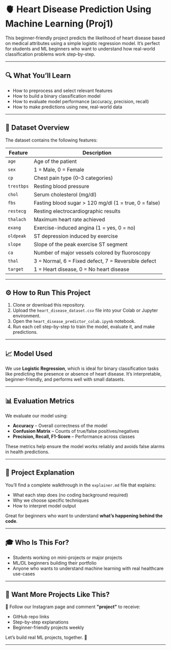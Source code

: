 # 🫀 Heart Disease Prediction Using Machine Learning (Proj1)

This beginner-friendly project predicts the likelihood of heart disease based on medical attributes using a simple logistic regression model. It’s perfect for students and ML beginners who want to understand how real-world classification problems work step-by-step.

---

## 🔍 What You’ll Learn

- How to preprocess and select relevant features
- How to build a binary classification model
- How to evaluate model performance (accuracy, precision, recall)
- How to make predictions using new, real-world data

---

## 📂 Dataset Overview

The dataset contains the following features:

| Feature     | Description |
|-------------|-------------|
| `age`       | Age of the patient |
| `sex`       | 1 = Male, 0 = Female |
| `cp`        | Chest pain type (0–3 categories) |
| `trestbps`  | Resting blood pressure |
| `chol`      | Serum cholesterol (mg/dl) |
| `fbs`       | Fasting blood sugar > 120 mg/dl (1 = true, 0 = false) |
| `restecg`   | Resting electrocardiographic results |
| `thalach`   | Maximum heart rate achieved |
| `exang`     | Exercise-induced angina (1 = yes, 0 = no) |
| `oldpeak`   | ST depression induced by exercise |
| `slope`     | Slope of the peak exercise ST segment |
| `ca`        | Number of major vessels colored by fluoroscopy |
| `thal`      | 3 = Normal, 6 = Fixed defect, 7 = Reversible defect |
| `target`    | 1 = Heart disease, 0 = No heart disease |

---

## ⚙️ How to Run This Project

1. Clone or download this repository.
2. Upload the `heart_disease_dataset.csv` file into your Colab or Jupyter environment.
3. Open the `heart_disease_predictor_colab.ipynb` notebook.
4. Run each cell step-by-step to train the model, evaluate it, and make predictions.

---

## 📈 Model Used

We use **Logistic Regression**, which is ideal for binary classification tasks like predicting the presence or absence of heart disease. It’s interpretable, beginner-friendly, and performs well with small datasets.

---

## 📊 Evaluation Metrics

We evaluate our model using:
- **Accuracy** – Overall correctness of the model
- **Confusion Matrix** – Counts of true/false positives/negatives
- **Precision, Recall, F1-Score** – Performance across classes

These metrics help ensure the model works reliably and avoids false alarms in health predictions.

---

## 🧠 Project Explanation

You’ll find a complete walkthrough in the `explainer.md` file that explains:
- What each step does (no coding background required)
- Why we choose specific techniques
- How to interpret model output

Great for beginners who want to understand **what’s happening behind the code**.

---

## 🎓 Who Is This For?

- Students working on mini-projects or major projects
- ML/DL beginners building their portfolio
- Anyone who wants to understand machine learning with real healthcare use-cases

---

## 💬 Want More Projects Like This?

📱 Follow our Instagram page and comment **"project"** to receive:
- GitHub repo links
- Step-by-step explanations
- Beginner-friendly projects weekly

Let’s build real ML projects, together. 🚀

---
